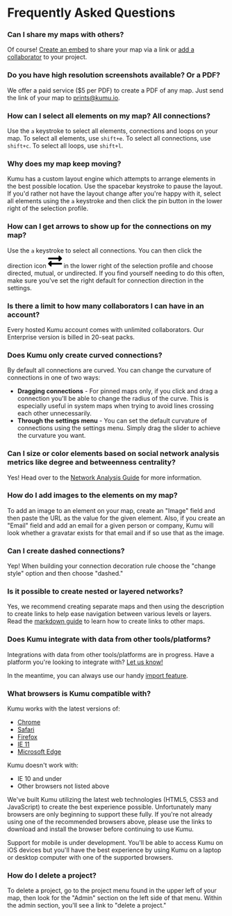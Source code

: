 # Frequently Asked Questions

### Can I share my maps with others?

Of course! [Create an embed](/guides/share-and-embed.md) to share your map via a link or [add a collaborator](/overview/collaboration.md) to your project.


### Do you have high resolution screenshots available? Or a PDF?

We offer a paid service ($5 per PDF) to create a PDF of any map. Just send the link of your map to [prints@kumu.io](mailto:prints@kumu.io).

### How can I select all elements on my map? All connections?

Use the `a` keystroke to select all elements, connections and loops on your map. To select all elements, use `shift+e`. To select all connections, use `shift+c`. To select all loops, use `shift+l`.

### Why does my map keep moving?

Kumu has a custom layout engine which attempts to arrange elements in the best possible location. Use the spacebar keystroke to pause the layout. If you'd rather not have the layout change after you're happy with it, select all elements using the `a` keystroke and then click the pin button in the lower right of the selection profile.

### How can I get arrows to show up for the connections on my map?

Use the `a` keystroke to select all connections. You can then click the direction icon ![](/icons/exchange-alt.svg) in the lower right of the selection profile and choose directed, mutual, or undirected. If you find yourself needing to do this often, make sure you've set the right default for connection direction in the settings.

### Is there a limit to how many collaborators I can have in an account?

Every hosted Kumu account comes with unlimited collaborators. Our Enterprise version is billed in 20-seat packs.

### Does Kumu only create curved connections?

By default all connections are curved. You can change the curvature of connections in one of two ways:

* **Dragging connections** - For pinned maps only, if you click and drag a connection you'll be able to change the radius of the curve. This is especially useful in system maps when trying to avoid lines crossing each other unnecessarily.
* **Through the settings menu** - You can set the default curvature of connections using the settings menu. Simply drag the slider to achieve the curvature you want.

### Can I size or color elements based on social network analysis metrics like degree and betweenness centrality?

Yes! Head over to the [Network Analysis Guide](../guides/sna-network-mapping.md) for more information.

### How do I add images to the elements on my map?

To add an image to an element on your map, create an "Image" field and then paste the URL as the value for the given element. Also, if you create an "Email" field and add an email for a given person or company, Kumu will look whether a gravatar exists for that email and if so use that as the image.

### Can I create dashed connections?

Yep! When building your connection decoration rule choose the "change style" option and then choose "dashed."

### Is it possible to create nested or layered networks?

Yes, we recommend creating separate maps and then using the description to create links to help ease navigation between various levels or layers. Read the [markdown guide](../guides/markdown.md) to learn how to create links to other maps.

### Does Kumu integrate with data from other tools/platforms?

Integrations with data from other tools/platforms are in progress. Have a platform you're looking to integrate with? <a href="mailto:support@kumu.io">Let us know!</a>

In the meantime, you can always use our handy [import feature](../guides/import.md).

### What browsers is Kumu compatible with?

Kumu works with the latest versions of:

* [Chrome](https://www.google.com/chrome)
* [Safari](http://www.apple.com/safari/)
* [Firefox](http://www.mozilla.org/)
* [IE 11](http://windows.microsoft.com/en-US/internet-explorer/download-ie)
* [Microsoft Edge](https://www.microsoft.com/en-us/windows/microsoft-edge)

Kumu doesn't work with:

* IE 10 and under
* Other browsers not listed above

We've built Kumu utilizing the latest web technologies (HTML5, CSS3 and JavaScript) to create the best experience possible. Unfortunately many browsers are only beginning to support these fully. If you're not already using one of the recommended browsers above, please use the links to download and install the browser before continuing to use Kumu.

Support for mobile is under development. You'll be able to access Kumu on iOS devices but you'll have the best experience by using Kumu on a laptop or desktop computer with one of the supported browsers.

### How do I delete a project?

To delete a project, go to the project menu found in the upper left of your map, then look for the "Admin" section on the left side of that menu. Within the admin section, you'll see a link to "delete a project."


